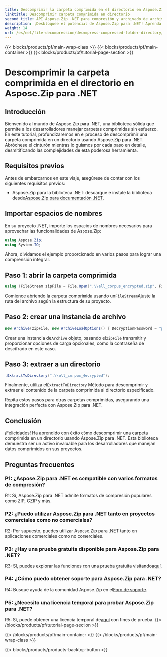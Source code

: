 ```yaml
---
title: Descomprimir la carpeta comprimida en el directorio en Aspose.Zip para .NET
linktitle: Descomprimir carpeta comprimida en directorio
second_title: API Aspose.Zip .NET para compresión y archivado de archivos
description: ¡Desbloquee el potencial de Aspose.Zip para .NET! Aprenda a descomprimir carpetas sin esfuerzo con esta guía paso a paso. Sumérgete en el mundo de la compresión y extracción perfectas.
weight: 14
url: /es/net/file-decompression/decompress-compressed-folder-directory/
---
```


{{< blocks/products/pf/main-wrap-class >}}
{{< blocks/products/pf/main-container >}}
{{< blocks/products/pf/tutorial-page-section >}}

# Descomprimir la carpeta comprimida en el directorio en Aspose.Zip para .NET

## Introducción

Bienvenido al mundo de Aspose.Zip para .NET, una biblioteca sólida que permite a los desarrolladores manejar carpetas comprimidas sin esfuerzo. En este tutorial, profundizaremos en el proceso de descomprimir una carpeta comprimida en un directorio usando Aspose.Zip para .NET. Abróchese el cinturón mientras lo guiamos por cada paso en detalle, desmitificando las complejidades de esta poderosa herramienta.

## Requisitos previos

Antes de embarcarnos en este viaje, asegúrese de contar con los siguientes requisitos previos:

-  Aspose.Zip para la biblioteca .NET: descargue e instale la biblioteca desde[Aspose.Zip para documentación .NET](https://reference.aspose.com/zip/net/).

## Importar espacios de nombres

En su proyecto .NET, importe los espacios de nombres necesarios para aprovechar las funcionalidades de Aspose.Zip:

```csharp
using Aspose.Zip;
using System.IO;
```

Ahora, dividamos el ejemplo proporcionado en varios pasos para lograr una comprensión integral.

## Paso 1: abrir la carpeta comprimida

```csharp
using (FileStream zipFile = File.Open(".\\all_corpus_encrypted.zip", FileMode.Open))
```

 Comience abriendo la carpeta comprimida usando un`FileStream`Ajuste la ruta del archivo según la estructura de su proyecto.

## Paso 2: crear una instancia de archivo

```csharp
new Archive(zipFile, new ArchiveLoadOptions() { DecryptionPassword = "p@s$" })
```

 Crear una instancia de`Archive` objeto, pasando el`zipFile` transmitir y proporcionar opciones de carga opcionales, como la contraseña de descifrado en este caso.

## Paso 3: extraer a un directorio

```csharp
.ExtractToDirectory(".\\all_corpus_decrypted");
```

 Finalmente, utiliza el`ExtractToDirectory` Método para descomprimir y extraer el contenido de la carpeta comprimida al directorio especificado.

Repita estos pasos para otras carpetas comprimidas, asegurando una integración perfecta con Aspose.Zip para .NET.

## Conclusión

¡Felicidades! Ha aprendido con éxito cómo descomprimir una carpeta comprimida en un directorio usando Aspose.Zip para .NET. Esta biblioteca demuestra ser un activo invaluable para los desarrolladores que manejan datos comprimidos en sus proyectos.

## Preguntas frecuentes

### P1: ¿Aspose.Zip para .NET es compatible con varios formatos de compresión?

R1: Sí, Aspose.Zip para .NET admite formatos de compresión populares como ZIP, GZIP y más.

### P2: ¿Puedo utilizar Aspose.Zip para .NET tanto en proyectos comerciales como no comerciales?

R2: Por supuesto, puedes utilizar Aspose.Zip para .NET tanto en aplicaciones comerciales como no comerciales.

### P3: ¿Hay una prueba gratuita disponible para Aspose.Zip para .NET?

 R3: Sí, puedes explorar las funciones con una prueba gratuita visitando[aquí](https://releases.aspose.com/).

### P4: ¿Cómo puedo obtener soporte para Aspose.Zip para .NET?

 R4: Busque ayuda de la comunidad Aspose.Zip en el[Foro de soporte](https://forum.aspose.com/c/zip/37).

### P5: ¿Necesito una licencia temporal para probar Aspose.Zip para .NET?

 R5: Sí, puede obtener una licencia temporal de[aquí](https://purchase.aspose.com/temporary-license/) con fines de prueba.
{{< /blocks/products/pf/tutorial-page-section >}}

{{< /blocks/products/pf/main-container >}}
{{< /blocks/products/pf/main-wrap-class >}}

{{< blocks/products/products-backtop-button >}}

